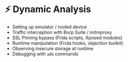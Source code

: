 # ⚡ Dynamic Analysis

- Setting up emulator / rooted device  
- Traffic interception with Burp Suite / mitmproxy  
- SSL Pinning bypass (Frida scripts, Xposed modules)  
- Runtime manipulation (Frida hooks, objection toolkit)  
- Observing insecure storage at runtime  
- Debugging with `adb` commands  
